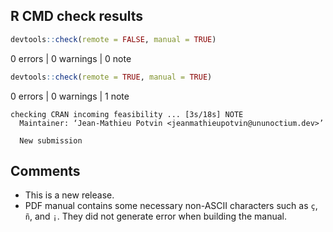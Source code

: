 ## R CMD check results

```r
devtools::check(remote = FALSE, manual = TRUE)
```

0 errors | 0 warnings | 0 note

```r
devtools::check(remote = TRUE, manual = TRUE)
```

0 errors | 0 warnings | 1 note

```
checking CRAN incoming feasibility ... [3s/18s] NOTE
  Maintainer: ‘Jean-Mathieu Potvin <jeanmathieupotvin@ununoctium.dev>’

  New submission
```

## Comments

* This is a new release.
* PDF manual contains some necessary non-ASCII characters such as `ç`, `ñ`,
  and `¡`. They did not generate error when building the manual.
